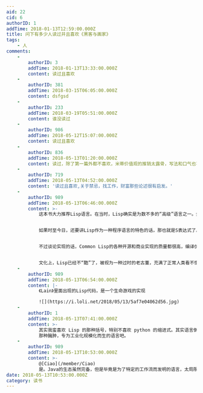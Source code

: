 ```yaml
---
aid: 22
cid: 6
authorID: 1
addTime: 2018-01-13T12:59:00.000Z
title: 问下有多少人读过并且喜欢《黑客与画家》
tags:
    - 人
comments:
    -
        authorID: 3
        addTime: 2018-01-13T13:33:00.000Z
        content: 读过且喜欢
    -
        authorID: 381
        addTime: 2018-03-15T06:05:00.000Z
        content: dsfgsd
    -
        authorID: 233
        addTime: 2018-03-19T05:51:00.000Z
        content: 谁没读过
    -
        authorID: 986
        addTime: 2018-05-12T15:07:00.000Z
        content: 读过且喜欢
    -
        authorID: 836
        addTime: 2018-05-13T01:20:00.000Z
        content: 读过，除了第一篇外都不喜欢，米蒂价值观的推销太露骨，写法和口气也不喜
    -
        authorID: 719
        addTime: 2018-05-13T04:52:00.000Z
        content: '读过且喜欢,关于禁忌，找工作，财富那些论述很有启发。'
    -
        authorID: 989
        addTime: 2018-05-13T06:46:00.000Z
        content: >-
            这本书大力推荐Lisp语言。在当时，Lisp确实是为数不多的“高级”语言之一。然而程序语言发展至今，许多语言都可以视作Lisp语言的一种方言，反过来讲Lisp自身就没什么特色了。


            如果时至今日，还要讲Lisp作为一种程序语言的特色的话，那也就是S表达式了。其他语言里面很少有做得好的，json算是一例不错的，不过依旧不能开心地写宏。


            不过谈论实现的话，Common Lisp的各种开源和商业实现的质量都很高，编译优化不错。Scheme的诸多实现也非常好。


            文化上，Lisp已经不“酷”了，被视为一种过时的老古董，充满了正常人类看不懂的括号。
    -
        authorID: 989
        addTime: 2018-05-13T06:54:00.000Z
        content: |-
            《Lain》里面出现的Lisp代码，是一个生命游戏的实现

            ![](https://i.loli.net/2018/05/13/5af7e04062d56.jpg)
    -
        authorID: 1
        addTime: 2018-05-13T07:41:00.000Z
        content: >-
            其实我蛮喜欢 Lisp 的那种括号，特别不喜欢 python 的缩进式。其实语言倒在其次，作者是觉得真正的黑客是不会喜欢 Java
            那种臃肿，专为工业化规模化而生的语言吧。
    -
        authorID: 989
        addTime: 2018-05-13T10:53:00.000Z
        content: >-
            @[Ciao](/member/Ciao)
            是。Java的生态虽然完备，但是毕竟是为了特定的工作流而发明的语言，太局限了，某种程度上也算是一种DSL。如果组织或个人不使用那样的工作流程进行开发，Java就将带来困扰。Python的缩进确实比较蛋疼，lambda也只能写1行，非常讨厌。
date: 2018-05-13T10:53:00.000Z
category: 读书
---
```



